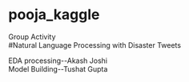 # pooja_kaggle
Group Activity
<br>
#Natural Language Processing with Disaster Tweets


EDA processing--Akash Joshi              
Model Building--Tushat Gupta
<br>
#

